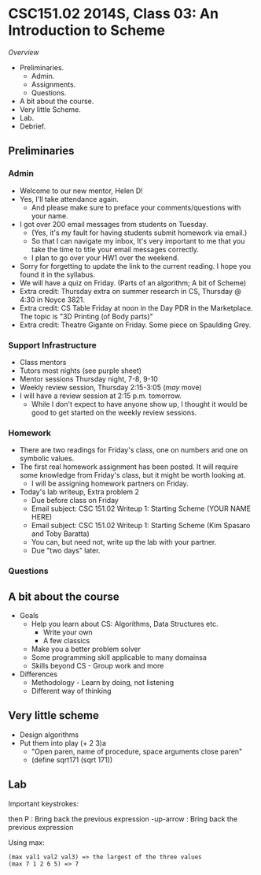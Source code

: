 CSC151.02 2014S, Class 03: An Introduction to Scheme
====================================================

_Overview_

* Preliminaries.
    * Admin.
    * Assignments.
    * Questions.
* A bit about the course.
* Very little Scheme.
* Lab.
* Debrief.

Preliminaries
-------------

### Admin

* Welcome to our new mentor, Helen D!
* Yes, I'll take attendance again.
    * And please make sure to preface your comments/questions with
      your name.
* I got over 200 email messages from students on Tuesday.  
    * (Yes, it's my fault for having students submit homework via email.)  
    * So that I can navigate my inbox, It's very important to me that you 
      take the time to title your email messages correctly.
    * I plan to go over your HW1 over the weekend.
* Sorry for forgetting to update the link to the current reading.  I hope
  you found it in the syllabus.
* We will have a quiz on Friday.  (Parts of an algorithm; A bit of Scheme)
* Extra credit: Thursday extra on summer research in CS, Thursday @ 4:30 
  in Noyce 3821.
* Extra credit: CS Table Friday at noon in the Day PDR in the Marketplace.
  The topic is "3D Printing (of Body parts)"
* Extra credit: Theatre Gigante on Friday.  Some piece on Spaulding Grey.

### Support Infrastructure

* Class mentors
* Tutors most nights (see purple sheet)
* Mentor sessions Thursday night, 7-8, 9-10
* Weekly review session, Thursday 2:15-3:05 (*may* move)
* I will have a review session at 2:15 p.m. tomorrow.  
    * While I don't expect to have anyone show up, I thought it would be
      good to get started on the weekly review sessions.

### Homework

* There are two readings for Friday's class, one on numbers and one on
  symbolic values.
* The first real homework assignment has been posted.  It will require
  some knowledge from Friday's class, but it might be worth looking at.
     * I will be assigning homework partners on Friday.
* Today's lab writeup, Extra problem 2  
     * Due before class on Friday
     * Email subject: CSC 151.02 Writeup 1: Starting Scheme (YOUR NAME HERE)
     * Email subject: CSC 151.02 Writeup 1: Starting Scheme (Kim Spasaro and Toby Baratta)
     * You can, but need not, write up the lab with your partner.
     * Due "two days" later.

### Questions

A bit about the course
----------------------

* Goals
    * Help you learn about CS: Algorithms, Data Structures etc.
       * Write your own
       * A few classics
    * Make you a better problem solver
    * Some programming skill applicable to many domainsa
    * Skills beyond CS - Group work and more
* Differences
    * Methodology - Learn by doing, not listening
    * Different way of thinking

Very little scheme
------------------

* Design algorithms
* Put them into play
   (+ 2 3)a
    * "Open paren, name of procedure, space arguments close paren"
    * (define sqrt171 (sqrt 171))

Lab
---

Important keystrokes:

<Esc> then P : Bring back the previous expression
<Ctrl>-up-arrow : Bring back the previous expression

Using max:

    (max val1 val2 val3) => the largest of the three values
    (max 7 1 2 6 5) => 7

